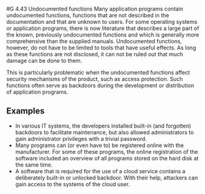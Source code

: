 #G 4.43 Undocumented functions
Many application programs contain undocumented functions, functions that are not described in the documentation and that are unknown to users. For some operating systems or application programs, there is now literature that describes a large part of the known, previously undocumented functions and which is generally more comprehensive than the supplied manuals. Undocumented functions, however, do not have to be limited to tools that have useful effects. As long as these functions are not disclosed, it can not be ruled out that much damage can be done to them.

This is particularly problematic when the undocumented functions affect security mechanisms of the product, such as access protection. Such functions often serve as backdoors during the development or distribution of application programs.



## Examples 
* In various IT systems, the developers installed built-in (and forgotten) backdoors to facilitate maintenance, but also allowed administrators to gain administrator privileges with a trivial password.
* Many programs can (or even have to) be registered online with the manufacturer. For some of these programs, the online registration of the software included an overview of all programs stored on the hard disk at the same time.
* A software that is required for the use of a cloud service contains a deliberately built-in or unlocked backdoor. With their help, attackers can gain access to the systems of the cloud user.




